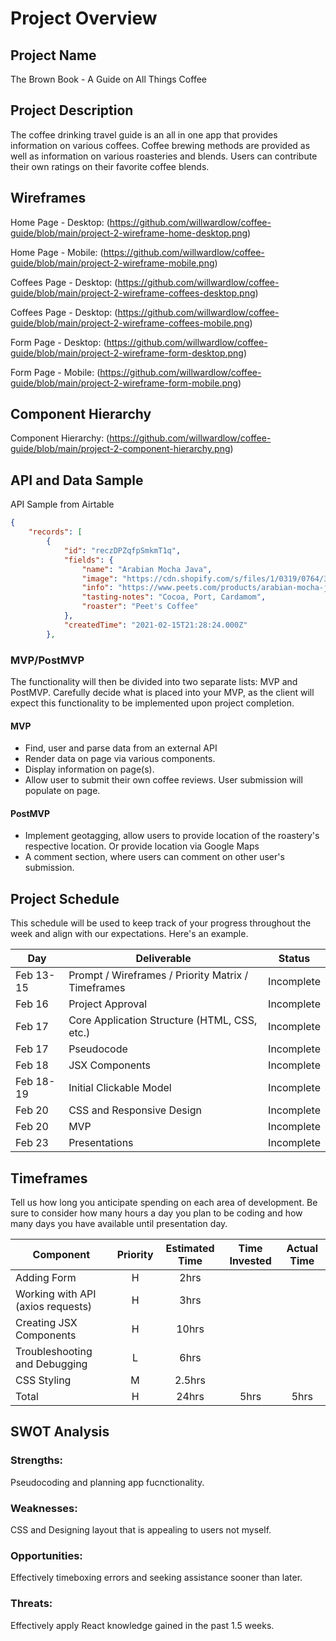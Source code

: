 # Project Overview

## Project Name

The Brown Book - A Guide on All Things Coffee

## Project Description

The coffee drinking travel guide is an all in one app that provides information on various coffees. Coffee brewing methods are provided as well as information on various roasteries and blends. Users can contribute their own ratings on their favorite coffee blends. 

## Wireframes
Home Page - Desktop: (https://github.com/willwardlow/coffee-guide/blob/main/project-2-wireframe-home-desktop.png)

Home Page - Mobile: (https://github.com/willwardlow/coffee-guide/blob/main/project-2-wireframe-mobile.png)

Coffees Page - Desktop: (https://github.com/willwardlow/coffee-guide/blob/main/project-2-wireframe-coffees-desktop.png)

Coffees Page - Desktop: (https://github.com/willwardlow/coffee-guide/blob/main/project-2-wireframe-coffees-mobile.png)

Form Page - Desktop: (https://github.com/willwardlow/coffee-guide/blob/main/project-2-wireframe-form-desktop.png)

Form Page - Mobile: (https://github.com/willwardlow/coffee-guide/blob/main/project-2-wireframe-form-mobile.png)

## Component Hierarchy
 Component Hierarchy: (https://github.com/willwardlow/coffee-guide/blob/main/project-2-component-hierarchy.png)

## API and Data Sample

API Sample from Airtable

```json
{
    "records": [
        {
            "id": "reczDPZqfpSmkmT1q",
            "fields": {
                "name": "Arabian Mocha Java",
                "image": "https://cdn.shopify.com/s/files/1/0319/0764/3436/products/MJV-M_1_540x.png?v=1592867112",
                "info": "https://www.peets.com/products/arabian-mocha-java",
                "tasting-notes": "Cocoa, Port, Cardamom",
                "roaster": "Peet's Coffee"
            },
            "createdTime": "2021-02-15T21:28:24.000Z"
        },
```

### MVP/PostMVP

The functionality will then be divided into two separate lists: MVP and PostMVP.  Carefully decide what is placed into your MVP, as the client will expect this functionality to be implemented upon project completion.  

#### MVP 
- Find, user and parse data from an external API
- Render data on page via various components. 
- Display information on page(s).
- Allow user to submit their own coffee reviews. User submission will populate on page.

#### PostMVP  

- Implement geotagging, allow users to provide location of the roastery's respective location. Or provide location via Google Maps
- A comment section, where users can comment on other user's submission.

## Project Schedule

This schedule will be used to keep track of your progress throughout the week and align with our expectations. Here's an example.

|  Day | Deliverable | Status
|---|---| ---|
|Feb 13-15| Prompt / Wireframes / Priority Matrix / Timeframes | Incomplete
|Feb 16| Project Approval | Incomplete
|Feb 17| Core Application Structure (HTML, CSS, etc.) | Incomplete
|Feb 17| Pseudocode| Incomplete
|Feb 18| JSX Components | Incomplete 
|Feb 18-19| Initial Clickable Model  | Incomplete
|Feb 20| CSS and Responsive Design | Incomplete
|Feb 20| MVP | Incomplete
|Feb 23| Presentations | Incomplete

## Timeframes

Tell us how long you anticipate spending on each area of development. Be sure to consider how many hours a day you plan to be coding and how many days you have available until presentation day.


| Component | Priority | Estimated Time | Time Invested | Actual Time |
| --- | :---: |  :---: | :---: | :---: |
| Adding Form | H | 2hrs|  | |
| Working with API (axios requests) | H | 3hrs| | |
| Creating JSX Components  | H| 10hrs | | |
| Troubleshooting and Debugging | L | 6hrs| | |
| CSS Styling | M | 2.5hrs | |
| Total | H | 24hrs| 5hrs | 5hrs |

## SWOT Analysis

### Strengths: 
Pseudocoding and planning app fucnctionality. 

### Weaknesses: 
CSS and Designing layout that is appealing to users not myself.

### Opportunities: 
Effectively timeboxing errors and seeking assistance sooner than later.

### Threats: 
Effectively apply React knowledge gained in the past 1.5 weeks.
